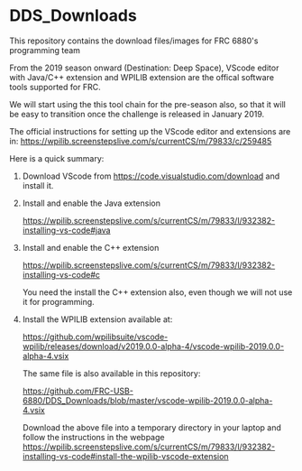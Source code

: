 # DDS_Downloads
This repository contains the download files/images for FRC 6880's programming team

From the 2019 season onward (Destination: Deep Space), VScode editor with Java/C++ extension and WPILIB extension are the offical software tools supported for FRC.

We will start using the this tool chain for the pre-season also, so that it will be easy to transition once the challenge is released in January 2019.

The official instructions for setting up the VScode editor and extensions are in:
https://wpilib.screenstepslive.com/s/currentCS/m/79833/c/259485


Here is a quick summary:
1) Download VScode from https://code.visualstudio.com/download and install it.
2) Install and enable the Java extension

    https://wpilib.screenstepslive.com/s/currentCS/m/79833/l/932382-installing-vs-code#java
3) Install and enable the C++ extension

    https://wpilib.screenstepslive.com/s/currentCS/m/79833/l/932382-installing-vs-code#c

   You need the install the C++ extension also, even though we will not use it
   for programming.
4) Install the WPILIB extension available at:

    https://github.com/wpilibsuite/vscode-wpilib/releases/download/v2019.0.0-alpha-4/vscode-wpilib-2019.0.0-alpha-4.vsix

    The same file is also available in this repository:

    https://github.com/FRC-USB-6880/DDS_Downloads/blob/master/vscode-wpilib-2019.0.0-alpha-4.vsix

    Download the above file into a temporary directory in your laptop and follow the instructions in the webpage https://wpilib.screenstepslive.com/s/currentCS/m/79833/l/932382-installing-vs-code#install-the-wpilib-vscode-extension